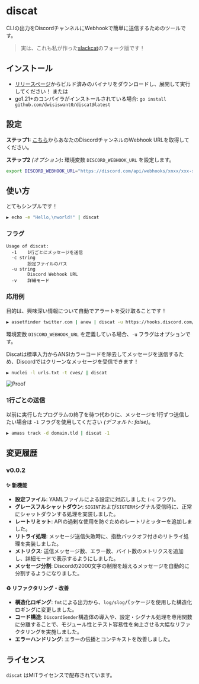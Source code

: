 # discat

CLIの出力をDiscordチャンネルにWebhookで簡単に送信するためのツールです。
> 実は、これも私が作った[slackcat](https://github.com/dwisiswant0/slackcat)のフォーク版です！

## インストール

- [リリースページ](https://github.com/dwisiswant0/discat/releases/latest)からビルド済みのバイナリをダウンロードし、展開して実行してください！ または
- go1.21+のコンパイラがインストールされている場合: `go install github.com/dwisiswant0/discat@latest`

## 設定

**ステップ1:** [こちら](https://support.discord.com/hc/en-us/articles/228383668-Intro-to-Webhooks)からあなたのDiscordチャンネルのWebhook URLを取得してください。

**ステップ2** _(オプション)_**:** 環境変数 `DISCORD_WEBHOOK_URL` を設定します。
```bash
export DISCORD_WEBHOOK_URL="https://discord.com/api/webhooks/xnxx/xxx-xxx"
```

## 使い方

とてもシンプルです！

```bash
▶ echo -e "Hello,\nworld!" | discat
```

### フラグ

```
Usage of discat:
  -1    1行ごとにメッセージを送信
  -c string
        設定ファイルのパス
  -u string
        Discord Webhook URL
  -v    詳細モード
```

### 応用例

目的は、興味深い情報について自動でアラートを受け取ることです！

```bash
▶ assetfinder twitter.com | anew | discat -u https://hooks.discord.com/services/xxx/xxx/xxx
```

環境変数 `DISCORD_WEBHOOK_URL` を定義している場合、`-u` フラグはオプションです。

Discatは標準入力からANSIカラーコードを除去してメッセージを送信するため、Discordではクリーンなメッセージを受信できます！

```bash
▶ nuclei -l urls.txt -t cves/ | discat
```

![Proof](https://user-images.githubusercontent.com/25837540/108782401-1571e380-759e-11eb-8d20-dfcc9294a30a.png)

### 1行ごとの送信

以前に実行したプログラムの終了を待つ代わりに、メッセージを1行ずつ送信したい場合は `-1` フラグを使用してください _(デフォルト: false)_。

```bash
▶ amass track -d domain.tld | discat -1
```

## 変更履歴

### v0.0.2

#### ✨ 新機能

*   **設定ファイル**: YAMLファイルによる設定に対応しました (`-c` フラグ)。
*   **グレースフルシャットダウン**: `SIGINT`および`SIGTERM`シグナル受信時に、正常にシャットダウンする処理を実装しました。
*   **レートリミット**: APIの過剰な使用を防ぐためのレートリミッターを追加しました。
*   **リトライ処理**: メッセージ送信失敗時に、指数バックオフ付きのリトライ処理を実装しました。
*   **メトリクス**: 送信メッセージ数、エラー数、バイト数のメトリクスを追加し、詳細モードで表示するようにしました。
*   **メッセージ分割**: Discordの2000文字の制限を超えるメッセージを自動的に分割するようになりました。

#### ♻️ リファクタリング・改善

*   **構造化ロギング**: `fmt`による出力から、`log/slog`パッケージを使用した構造化ロギングに変更しました。
*   **コード構造**: `DiscordSender`構造体の導入や、設定・シグナル処理を専用関数に分離することで、モジュール性とテスト容易性を向上させる大幅なリファクタリングを実施しました。
*   **エラーハンドリング**: エラーの伝播とコンテキストを改善しました。

## ライセンス

`discat` はMITライセンスで配布されています。
